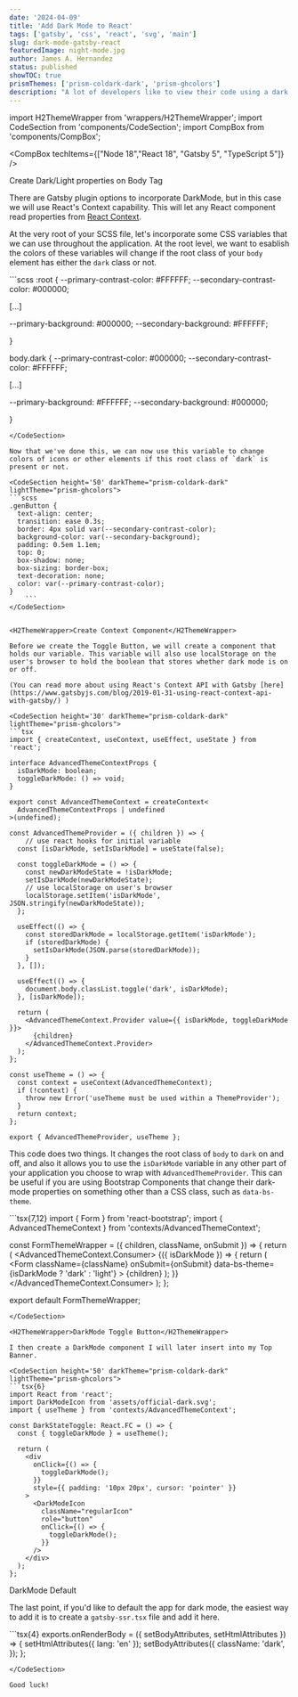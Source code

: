 ```yaml
---
date: '2024-04-09'
title: 'Add Dark Mode to React'
tags: ['gatsby', 'css', 'react', 'svg', 'main']
slug: dark-mode-gatsby-react
featuredImage: night-mode.jpg
author: James A. Hernandez
status: published
showTOC: true
prismThemes: ['prism-coldark-dark', 'prism-ghcolors']
description: "A lot of developers like to view their code using a dark color scheme, and often that applies to websites as well. We also know that for those sensitive to bright color palletes, it's nice to have options. This article will detail my efforts in apply dark mode to Gatsby projects."
---
```


import H2ThemeWrapper from 'wrappers/H2ThemeWrapper';
import CodeSection from 'components/CodeSection';
import CompBox from 'components/CompBox';

<CompBox techItems={["Node 18","React 18", "Gatsby 5", "TypeScript 5"]} />


<H2ThemeWrapper>Create Dark/Light properties on Body Tag</H2ThemeWrapper>

There are Gatsby plugin options to incorporate DarkMode, but in this case we will use React's Context capability. This will let any React component read properties from [React Context](https://www.gatsbyjs.com/blog/2019-01-31-using-react-context-api-with-gatsby/).


At the very root of your SCSS file, let's incorporate some CSS variables that we can use throughout the application. At the root level, we want to esablish the colors of these variables will change if the root class of your `body` element has either the `dark` class or not.

<CodeSection height='30' darkTheme="prism-coldark-dark" lightTheme="prism-ghcolors">
```scss
:root {
  --primary-contrast-color: #FFFFFF;
  --secondary-contrast-color: #000000;

  [...]

  --primary-background: #000000;
  --secondary-background: #FFFFFF;

}

body.dark {
  --primary-contrast-color: #000000;
  --secondary-contrast-color: #FFFFFF;

  [...]

  --primary-background: #FFFFFF;
  --secondary-background: #000000;

}

```
</CodeSection>

Now that we've done this, we can now use this variable to change colors of icons or other elements if this root class of `dark` is present or not.

<CodeSection height='50' darkTheme="prism-coldark-dark" lightTheme="prism-ghcolors">
```scss
.genButton {
  text-align: center;
  transition: ease 0.3s;
  border: 4px solid var(--secondary-contrast-color);
  background-color: var(--secondary-background);
  padding: 0.5em 1.1em;
  top: 0;
  box-shadow: none;
  box-sizing: border-box;
  text-decoration: none;
  color: var(--primary-contrast-color);
}
    ```
</CodeSection>


<H2ThemeWrapper>Create Context Component</H2ThemeWrapper>

Before we create the Toggle Button, we will create a component that holds our variable. This variable will also use localStorage on the user's browser to hold the boolean that stores whether dark mode is on or off.

(You can read more about using React's Context API with Gatsby [here](https://www.gatsbyjs.com/blog/2019-01-31-using-react-context-api-with-gatsby/) )

<CodeSection height='30' darkTheme="prism-coldark-dark" lightTheme="prism-ghcolors">
```tsx 
import { createContext, useContext, useEffect, useState } from 'react';

interface AdvancedThemeContextProps {
  isDarkMode: boolean;
  toggleDarkMode: () => void;
}

export const AdvancedThemeContext = createContext<
  AdvancedThemeContextProps | undefined
>(undefined);

const AdvancedThemeProvider = ({ children }) => {
    // use react hooks for initial variable
  const [isDarkMode, setIsDarkMode] = useState(false); 

  const toggleDarkMode = () => {
    const newDarkModeState = !isDarkMode;
    setIsDarkMode(newDarkModeState);
    // use localStorage on user's browser
    localStorage.setItem('isDarkMode', JSON.stringify(newDarkModeState));
  };

  useEffect(() => {
    const storedDarkMode = localStorage.getItem('isDarkMode');
    if (storedDarkMode) {
      setIsDarkMode(JSON.parse(storedDarkMode));
    }
  }, []);

  useEffect(() => {
    document.body.classList.toggle('dark', isDarkMode);
  }, [isDarkMode]);

  return (
    <AdvancedThemeContext.Provider value={{ isDarkMode, toggleDarkMode }}>
      {children}
    </AdvancedThemeContext.Provider>
  );
};

const useTheme = () => {
  const context = useContext(AdvancedThemeContext);
  if (!context) {
    throw new Error('useTheme must be used within a ThemeProvider');
  }
  return context;
};

export { AdvancedThemeProvider, useTheme };

```
</CodeSection>

This code does two things. It changes the root class of `body` to `dark` on and off, and also it allows you to use the `isDarkMode` variable in any other part of your application you choose to wrap with `AdvancedThemeProvider`. This can be useful if you are using Bootstrap Components that change their dark-mode properties on something other than a CSS class, such as `data-bs-theme`.

<CodeSection height='50' darkTheme="prism-coldark-dark" lightTheme="prism-ghcolors">
```tsx{7,12}
import { Form } from 'react-bootstrap';
import { AdvancedThemeContext } from 'contexts/AdvancedThemeContext';

const FormThemeWrapper = ({ children, className, onSubmit }) => {
  return (
    <AdvancedThemeContext.Consumer>
      {({ isDarkMode }) => {
        return (
          <Form
            className={className}
            onSubmit={onSubmit}
            data-bs-theme={isDarkMode ? 'dark' : 'light'}
          >
            {children}
          </Form>
        );
      }}
    </AdvancedThemeContext.Consumer>
  );
};

export default FormThemeWrapper;
```
</CodeSection>

<H2ThemeWrapper>DarkMode Toggle Button</H2ThemeWrapper>

I then create a DarkMode component I will later insert into my Top Banner. 

<CodeSection height='50' darkTheme="prism-coldark-dark" lightTheme="prism-ghcolors">
```tsx{6}
import React from 'react';
import DarkModeIcon from 'assets/official-dark.svg';
import { useTheme } from 'contexts/AdvancedThemeContext';

const DarkStateToggle: React.FC = () => {
  const { toggleDarkMode } = useTheme();

  return (
    <div
      onClick={() => {
        toggleDarkMode();
      }}
      style={{ padding: '10px 20px', cursor: 'pointer' }}
    >
      <DarkModeIcon
        className="regularIcon"
        role="button"
        onClick={() => {
          toggleDarkMode();
        }}
      />
    </div>
  );
};
```
</CodeSection>


<H2ThemeWrapper>DarkMode Default</H2ThemeWrapper>

The last point, if you'd like to default the app for dark mode, the easiest way to add it is to create a `gatsby-ssr.tsx` file and add it here.

<CodeSection height='50' darkTheme="prism-coldark-dark" lightTheme="prism-ghcolors">
```tsx{4}
exports.onRenderBody = ({ setBodyAttributes, setHtmlAttributes }) => {
  setHtmlAttributes({ lang: 'en' });
   setBodyAttributes({
     className: 'dark',
   });
};

```
</CodeSection>

Good luck!